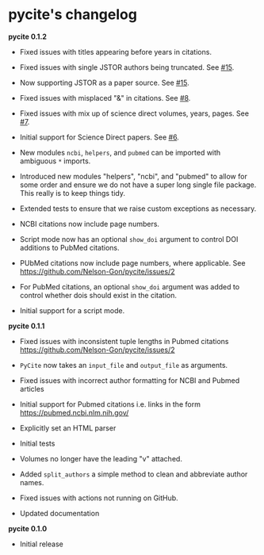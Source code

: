 # pycite's changelog 

**pycite 0.1.2**

* Fixed issues with titles appearing before years in citations. 

* Fixed issues with single JSTOR authors being truncated. See [#15](https://github.com/Nelson-Gon/pycite/issues/15).
  
* Now supporting JSTOR as a paper source. See [#15](https://github.com/Nelson-Gon/pycite/issues/15).

* Fixed issues with misplaced "&" in citations. See [#8](https://github.com/Nelson-Gon/pycite/issues/8).

* Fixed issues with mix up of science direct volumes, years, pages. See [#7](https://github.com/Nelson-Gon/pycite/issues/7). 

* Initial support for Science Direct papers. See [#6](https://github.com/Nelson-Gon/pycite/issues/6).  

* New modules `ncbi`, `helpers`, and `pubmed` can be imported with ambiguous `*` imports. 

* Introduced new modules "helpers", "ncbi", and "pubmed" to allow for some order and ensure we do not have a 
super long single file package. This really is to keep things tidy. 

* Extended tests to ensure that we raise custom exceptions as necessary.  

* NCBI citations now include page numbers.
* Script mode now has an optional `show_doi` argument to control DOI additions to PubMed citations. 
* PUbMed citations now include page numbers, where applicable. See https://github.com/Nelson-Gon/pycite/issues/2

* For PubMed citations, an optional `show_doi` argument was added to control whether dois should exist in the citation.

* Initial support for a script mode. 

**pycite 0.1.1**

* Fixed issues with inconsistent tuple lengths in Pubmed citations https://github.com/Nelson-Gon/pycite/issues/2

* `PyCite` now takes an `input_file` and `output_file` as arguments. 

* Fixed issues with incorrect author formatting for NCBI and Pubmed articles

* Initial support for Pubmed citations i.e. links in the form https://pubmed.ncbi.nlm.nih.gov/ 

* Explicitly set an HTML parser 

* Initial tests 

* Volumes no longer have the leading "v" attached. 

* Added `split_authors` a simple method to clean and abbreviate author names. 

* Fixed issues with actions not running on GitHub.

* Updated documentation 

**pycite 0.1.0**

* Initial release 
